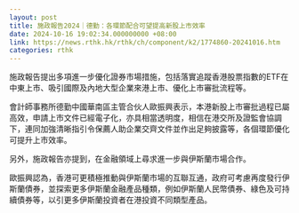 ```yaml
---
layout: post
title: 施政報告2024｜德勤：各環節配合可望提高新股上市效率
date: 2024-10-16 19:02:34.000000000 +08:00
link: https://news.rthk.hk/rthk/ch/component/k2/1774860-20241016.htm
categories: rthk
---
```


施政報告提出多項進一步優化證券市場措施，包括落實追蹤香港股票指數的ETF在中東上市、吸引國際及內地大型企業來港上市、優化上市審批流程等。

會計師事務所德勤中國華南區主管合伙人歐振興表示，本港新股上市審批過程已屬高效，申請上市文件已經電子化，亦具相當透明度，相信在港交所及證監會協調下，連同加強清晰指引令保薦人助企業交齊文件並作出足夠披露等，各個環節優化可提升上市效率。

另外，施政報告亦提到，在金融領域上尋求進一步與伊斯蘭市場合作。

歐振興認為，香港可更積極推動與伊斯蘭市場的互聯互通，政府可考慮再度發行伊斯蘭債券，並探索更多伊斯蘭金融產品種類，例如伊斯蘭人民幣債券、綠色及可持續債券等，以引更多伊斯蘭投資者在港投資不同類型產品。
